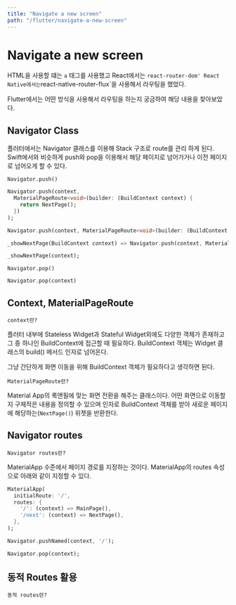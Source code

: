 ```yaml
---
title: "Navigate a new screen"
path: "/flutter/navigate-a-new-screen"
---
```

# Navigate a new screen

HTML을 사용할 떄는 `a` 태그를 사용했고 React에서는 `react-router-dom' React Native에서는`react-native-router-flux\`을 사용해서 라우팅을 했었다.

Flutter에서는 어떤 방식을 사용해서 라우팅을 하는지 궁금하여 해당 내용을 찾아보았다.

## Navigator Class

플러터에서는 Navigator 클래스를 이용해 Stack 구조로 route를 관리 하게 된다. Swift에서와 비슷하게 push와 pop을 이용해서 해당 페이지로 넘어가거나 이전 페이지로 넘어오게 할 수 있다.

`Navigator.push()`

```dart
Navigator.push(context, 
  MaterialPageRoute<void>(builder: (BuildContext context) {
    return NextPage();
  })
);
```

```dart
Navigator.push(context, MaterialPageRoute<void>(builder: (BuildContext context) => NextPage()));
```

```dart
_showNextPage(BuildContext context) => Navigator.push(context, MaterialPageRoute(builder: (context) => NextPage()));

_showNextPage(context);
```

`Navigator.pop()`

```dart
Navigator.pop(context)
```

## Context, MaterialPageRoute

`context란?`

플러터 내부에 Stateless Widget과 Stateful Widget외에도 다양한 객체가 존재하고 그 중 하나인 BuildContext에 접근할 때 필요하다. BuildContext 객체는 Widget 클래스의 build\(\) 메서드 인자로 넘어온다.

그냥 간단하게 화면 이동을 위해 BuildContext 객체가 필요하다고 생각하면 된다.

`MaterialPageRoute란?`

Material App의 룩앤필에 맞는 화면 전환을 해주는 클래스이다. 어떤 화면으로 이동할지 구체적은 내용을 정의할 수 있으며 인자로 BuildContext 객체를 받아 새로운 페이지에 해당하는\(`NextPage()`\) 위젯을 반환한다.

## Navigator routes

`Navigator routes란?`

MaterialApp 수준에서 페이지 경로를 지정하는 것이다. MaterialApp의 routes 속성으로 아래와 같이 지정할 수 있다.

```dart
MaterialApp(
  initialRoute: '/',
  routes: {
    '/': (context) => MainPage(),
    '/next': (context) => NextPage(),
  },
);
```

```dart
Navigator.pushNamed(context, '/');
```

```dart
Navigator.pop(context);
```

## 동적 Routes 활용

`동적 routes란?`

